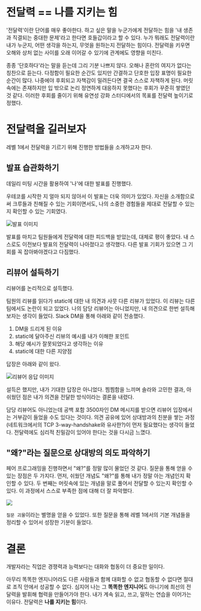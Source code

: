 # 전달력 == 나를 지키는 힘

'전달력'이란 단어를 매우 좋아한다. 하고 싶은 말을 누군가에게 전달하는 힘을 '내 생존과 직결되는 중대한 문제'라고 한다면 호들갑이라고 할 수 있다. 누가 뭐래도 전달력이란 내가 누군지, 어떤 생각을 하는지, 무엇을 원하는지 전달하는 힘이다. 전달력을 키우면 오해와 상처 없는 사이를 오래 이어갈 수 있기에 관계에도 영향을 미친다.

종종 '단호하다'라는 말을 듣는데 그리 기분 나쁘지 않다. 오해나 혼란의 여지가 없다는 칭찬으로 듣는다. 다정함이 필요한 순간도 있지만 간결하고 단호한 입장 표명이 필요한 순간이 많다. 나중에야 후회되고 자책감이 밀려든다면 결국 스스로 자책하게 된다. 머릿속에는 존재하지만 입 밖으로 논리 정연하게 대응하지 못했다는 후회가 꾸준히 쌓였던 것 같다. 이러한 후회를 줄이기 위해 유연성 강화 스터디에서의 목표를 전달력 높이기로 정했다.

# 전달력을 길러보자
레벨 1에서 전달력을 기르기 위해 진행한 방법들을 소개하고자 한다.

## 발표 습관화하기

데일리 미팅 시간을 활용하여 '나'에 대한 발표를 진행했다.

우테코를 시작한 지 얼마 되지 않아서 이 발표는 더욱 의미가 있었다. 자신을 소개함으로써 크루들과 친해질 수 있는 기회이면서도, 나의 소중한 경험들을 제대로 전달할 수 있는지 확인할 수 있는 기회였다.

![발표 이미지](https://velog.velcdn.com/images/chocochip/post/5d93b96f-1a07-4261-b155-5862629b3267/image.png)

발표를 마치고 팀원들에게 전달력에 대한 피드백을 받았는데, 대체로 평이 좋았다. 내 스스로도 이전보다 발표의 전달력이 나아졌다고 생각했다. 다른 발표 기회가 있으면 그 기회를 꼭 잡아봐야겠다고 다짐했다.

## 리뷰어 설득하기

리뷰어를 논리적으로 설득했다.

팀원의 리뷰를 읽다가 static에 대한 내 의견과 사뭇 다른 리뷰가 있었다. 이 리뷰는 다른 팀에서도 논란이 되고 있었다. 나의 담당 리뷰어는 아니었지만, 내 의견으로 한번 설득해보자는 생각이 들었다. Slack DM을 통해 아래와 같이 전송했다.

1. DM을 드리게 된 이유
2. static에 달아주신 리뷰의 예시를 내가 이해한 포인트
3. 해당 예시가 잘못되었다고 생각하는 이유
4. static에 대한 다른 지양점

답장은 아래와 같이 왔다.

![리뷰어 응답 이미지](https://velog.velcdn.com/images/chocochip/post/4a9d6241-1f88-4bed-857f-2b8777d59ac9/image.png)

설득은 했지만, 내가 기대한 답장은 아니었다. 찜찜함을 느끼며 솔라와 고민한 결과, 아쉬웠던 점은 내가 의견을 전달한 방식이라는 결론을 내렸다.

담당 리뷰어도 아니었는데 공백 포함 3500자인 DM 메시지를 받으면 리뷰어 입장에서는 거부감이 들었을 수도 있다는 것이다. 의견 공유에 있어 상대방과의 친분을 쌓는 과정(네트워크에서의 TCP 3-way-handshake와 유사한?)이 먼저 필요했다는 생각이 들었다. 전달력에도 심리적 친밀감이 있어야 한다는 것을 다시금 느꼈다.

## "왜?"라는 질문으로 상대방의 의도 파악하기
페어 프로그래밍을 진행하면서 "왜?"를 정말 많이 물었던 것 같다. 질문을 통해 얻을 수 있는 장점은 두 가지다. 먼저, 쉬웠던 개념도 "왜?"를 통해 내가 정말 아는 개념인지 확인할 수 있다. 두 번째는 머릿속에 있는 개념을 말로 풀어서 전달할 수 있는지 확인할 수 있다. 이 과정에서 스스로 부족한 점에 대해 더 잘 파악했다.

![](https://velog.velcdn.com/images/chocochip/post/680520f5-cdfc-424b-abf0-b47fea3f9f82/image.png)

`질문 괴물`이라는 별명을 얻을 수 있었다. 또한 질문을 통해 레벨 1에서의 기본 개념들을 정리할 수 있어서 성장한 기분이 들었다.


# 결론
개발자라는 직업은 경쟁력과 능력보다는 대화와 협동이 더 중요한 일이다.

아무리 똑똑한 엔지니어라도 다른 사람들과 함께 대화할 수 없고 협동할 수 없다면 절대로 조직 안에서 성공할 수 없다. 심지어 나는 그 **똑똑한 엔지니어**도 아니기에 최선의 전달력을 발휘해 협력을 만들어가야 한다. 내가 계속 읽고, 쓰고, 말하는 연습을 이어가는 이유다. 전달력은 **나를 지키는 힘**이다. 